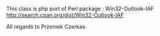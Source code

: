 This class is php port of Perl package : Win32-Outlook-IAF
http://search.cpan.org/dist/Win32-Outlook-IAF

All regards to Przemek Czerkas